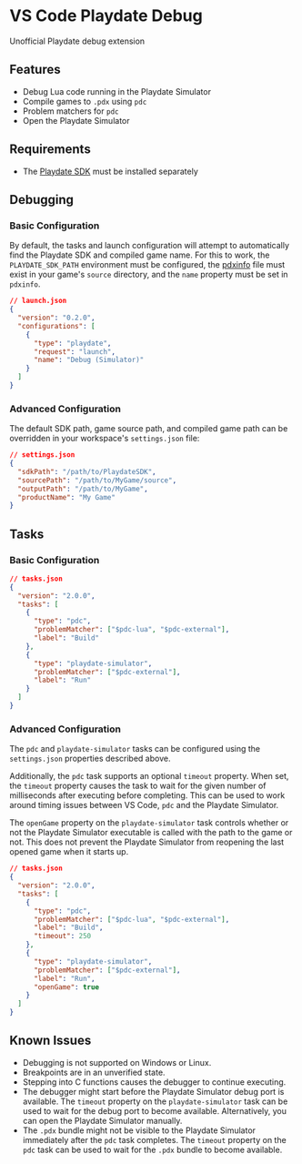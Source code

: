 # VS Code Playdate Debug

Unofficial Playdate debug extension

## Features

- Debug Lua code running in the Playdate Simulator
- Compile games to `.pdx` using `pdc`
- Problem matchers for `pdc`
- Open the Playdate Simulator

## Requirements

- The [Playdate SDK](https://play.date/dev/) must be installed separately

## Debugging

### Basic Configuration

By default, the tasks and launch configuration will attempt to automatically find the Playdate SDK and compiled game name. For this to work, the `PLAYDATE_SDK_PATH` environment must be configured, the [pdxinfo](https://sdk.play.date/1.9.3/Inside%20Playdate.html#pdxinfo) file must exist in your game's `source` directory, and the `name` property must be set in `pdxinfo`.

```json
// launch.json
{
  "version": "0.2.0",
  "configurations": [
    {
      "type": "playdate",
      "request": "launch",
      "name": "Debug (Simulator)"
    }
  ]
}
```

### Advanced Configuration

The default SDK path, game source path, and compiled game path can be overridden in your workspace's `settings.json` file:

```json
// settings.json
{
  "sdkPath": "/path/to/PlaydateSDK",
  "sourcePath": "/path/to/MyGame/source",
  "outputPath": "/path/to/MyGame",
  "productName": "My Game"
}
```

## Tasks

### Basic Configuration

```json
// tasks.json
{
  "version": "2.0.0",
  "tasks": [
    {
      "type": "pdc",
      "problemMatcher": ["$pdc-lua", "$pdc-external"],
      "label": "Build"
    },
    {
      "type": "playdate-simulator",
      "problemMatcher": ["$pdc-external"],
      "label": "Run"
    }
  ]
}
```

### Advanced Configuration

The `pdc` and `playdate-simulator` tasks can be configured using the `settings.json` properties described above.

Additionally, the `pdc` task supports an optional `timeout` property. When set, the `timeout` property causes the task to wait for the given number of milliseconds after executing before completing. This can be used to work around timing issues between VS Code, `pdc` and the Playdate Simulator.

The `openGame` property on the `playdate-simulator` task controls whether or not the Playdate Simulator executable is called with the path to the game or not. This does not prevent the Playdate Simulator from reopening the last opened game when it starts up.

```json
// tasks.json
{
  "version": "2.0.0",
  "tasks": [
    {
      "type": "pdc",
      "problemMatcher": ["$pdc-lua", "$pdc-external"],
      "label": "Build",
      "timeout": 250
    },
    {
      "type": "playdate-simulator",
      "problemMatcher": ["$pdc-external"],
      "label": "Run",
      "openGame": true
    }
  ]
}
```

## Known Issues

- Debugging is not supported on Windows or Linux.
- Breakpoints are in an unverified state.
- Stepping into C functions causes the debugger to continue executing.
- The debugger might start before the Playdate Simulator debug port is available. The `timeout` property on the `playdate-simulator` task can be used to wait for the debug port to become available. Alternatively, you can open the Playdate Simulator manually.
- The `.pdx` bundle might not be visible to the Playdate Simulator immediately after the `pdc` task completes. The `timeout` property on the `pdc` task can be used to wait for the `.pdx` bundle to become available.
